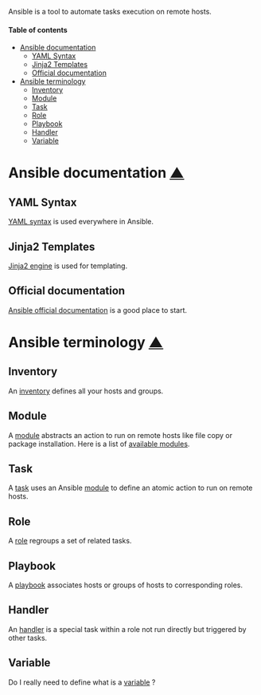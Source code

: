 <a name="top-page"></a>

Ansible is a tool to automate tasks execution on remote hosts.

#### Table of contents

<!-- START doctoc generated TOC please keep comment here to allow auto update -->
<!-- DON'T EDIT THIS SECTION, INSTEAD RE-RUN doctoc TO UPDATE -->

- [Ansible documentation](#ansible-documentation)
  - [YAML Syntax](#yaml-syntax)
  - [Jinja2 Templates](#jinja2-templates)
  - [Official documentation](#official-documentation)
- [Ansible terminology](#ansible-terminology)
  - [Inventory](#inventory)
  - [Module](#module)
  - [Task](#task)
  - [Role](#role)
  - [Playbook](#playbook)
  - [Handler](#handler)
  - [Variable](#variable)

<!-- END doctoc generated TOC please keep comment here to allow auto update -->

<a name="ansible-documentation"></a>

Ansible documentation  [&#x25B2;](#top-page "back to top")
===================

<a name="yaml-syntax"></a>

YAML Syntax
----------------

[YAML syntax](http://docs.ansible.com/YAMLSyntax.html "YAML syntax on docs.ansible.com") is used everywhere in Ansible.

<a name="jinja2-templates"></a>

Jinja2 Templates
---------------------

[Jinja2 engine](http://docs.ansible.com/playbooks_variables.html "Jinja2 engine on docs.ansible.com") is used for templating.

<a name="official-documentation"></a>

Official documentation
-----------------------------

[Ansible official documentation]( http://docs.ansible.com "Ansible official documentation on docs.ansible.com") is a good place to start.

<a name="ansible-terminology"></a>

Ansible terminology  [&#x25B2;](#top-page "back to top")
=================

<a name="inventory"></a>

Inventory
------------

An [inventory](http://docs.ansible.com/intro_inventory.html "Inventory on docs.ansible.com") defines all your hosts and groups.

<a name="module"></a>

Module
---------

A [module](http://docs.ansible.com/modules.html "Modules on docs.ansible.com") abstracts an action to run on remote hosts like file copy or package installation.
Here is a list of [available modules](http://docs.ansible.com/modules_by_category.html "Available modules on docs.ansible.com").

<a name="task"></a>

Task
-----

A [task](http://docs.ansible.com/glossary.html#tasks "task") uses an Ansible [module](http://docs.ansible.com/modules.html "Modules on docs.ansible.com") to define an atomic action to run on remote hosts.

<a name="role"></a>

Role
-----

A [role](http://docs.ansible.com/playbook_rtoles.html "Role on docs.ansible.com") regroups a set of related tasks.

<a name="playbook"></a>

Playbook
------------

A [playbook](http://docs.ansible.com/playbooks.html "Playbook on docs.ansible.com") associates hosts or groups of hosts to corresponding roles.

<a name="handler"></a>

Handler
----------

An  [handler](http://docs.ansible.com/glossary.html#handlers "Handler on docs.ansible.com") is a special task within a role not run directly but triggered by other tasks.

<a name="variable"></a>

Variable
----------

Do I really need to define what is a [variable](http://docs.ansible.com/playbook_variables.html "Variable on docs.ansible.com") ?
